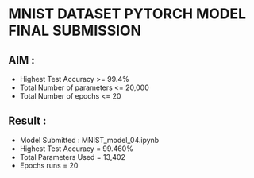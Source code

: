 # MNIST DATASET PYTORCH MODEL FINAL SUBMISSION

## AIM :

- Highest Test Accuracy >= 99.4%
- Total Number of parameters <= 20,000
- Total Number of epochs <= 20

## Result :

- Model Submitted : MNIST_model_04.ipynb
- Highest Test Accuracy = 99.460%
- Total Parameters Used = 13,402
- Epochs runs = 20
